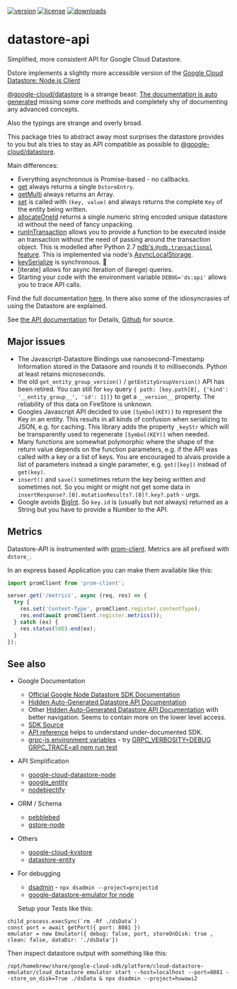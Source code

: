 [![version](https://img.shields.io/npm/v/datastore-api.svg?style=flat-square)](https://npmjs.org/datastore-api)
[![license](https://img.shields.io/npm/l/datastore-api?color=%23007a1f&style=flat-square)](https://github.com/mdornseif/datastore-api/blob/master/LICENSE)
[![downloads](https://img.shields.io/npm/dm/datastore-api?style=flat-square&color=%23007a1f)](https://npmcharts.com/compare/datastore-api)

# datastore-api

Simplified, more consistent API for Google Cloud Datastore.

Dstore implements a slightly more accessible version of the [Google Cloud Datastore: Node.js Client](https://cloud.google.com/nodejs/docs/reference/datastore/latest)

[@google-cloud/datastore](https://github.com/googleapis/nodejs-datastore#readme) is a strange beast: [The documentation is auto generated](https://cloud.google.com/nodejs/docs/reference/datastore/latest) missing some core methods and completely shy of documenting any advanced concepts.

Also the typings are strange and overly broad.

This package tries to abstract away most surprises the datastore provides to you but als tries to stay as API compatible as possible to [@google-cloud/datastore](https://github.com/googleapis/nodejs-datastore).

Main differences:

- Everything asynchronous is Promise-based - no callbacks.
- [get](http://mdornseif.io/datastore-api/classes/Dstore.html#get) always returns a single `DstoreEntry`.
- [getMulti](http://mdornseif.io/datastore-api/classes/Dstore.html#getMulti) always returns an Array.
- [set](http://mdornseif.io/datastore-api/classes/Dstore.html#set) is called with `(key, value)` and always returns the complete `Key` of the entity being written.
- [allocateOneId](http://mdornseif.io/datastore-api/classes/Dstore.html#allocateOneId) returns a single numeric string encoded unique datastore id without the need of fancy unpacking.
- [runInTransaction](http://mdornseif.io/datastore-api/classes/Dstore.html#runInTransaction) allows you to provide a function to be executed inside an transaction without the need of passing around the transaction object. This is modelled after Python 2.7 [ndb's `@ndb.transactional` feature](https://cloud.google.com/appengine/docs/standard/python/ndb/transactions). This is implemented via node's [AsyncLocalStorage](https://nodejs.org/docs/latest-v14.x/api/async_hooks.html).
- [keySerialize](http://mdornseif.io/datastore-api/classes/Dstore.html#keySerialize) is synchronous. 🦄
- [iterate] allows for async iteration of (larege) queries.
- Starting your code with the environment variable `DEBUG='ds:api'` allows you to trace API calls.

Find the full documentation [here](https://mdornseif.github.io/datastore-api/classes/Dstore.html). In there also some of the idiosyncrasies of using the Datastore are explained.

See [the API documentation](http://mdornseif.github.io/datastore-api/classes/Dstore.html) for Details, [Github](https://github.com/mdornseif/datastore-api) for source.

## Major issues

- The Javascript-Datastore Bindings use nanosecond-Timestamp Information stored in the Datasore and rounds it to milliseconds. Python at least retains microseconds.
- the old `get_entity_group_version()` / `getEntityGroupVersion()` API has been retired. You can still for `key` query `{ path: [key.path[0], {'kind': '__entity_group__', 'id': 1}]}` to get a `__version__` property. The reliability of this data on FireStore is unknown.
- Googles Javascript API decided to use `[Symbol(KEY)]` to represent the Key in an entity. This results in all kinds of confusion when serializing to JSON, e.g. for caching. This library adds the property `_keyStr` which will be transparently used to regenerate `[Symbol(KEY)]` when needed.
- Many functions are somewhat polymorphic where the shape of the return value depends on the function parameters, e.g. if the API was called with a key or a list of keys. You are encouraged to alvais provide a list of parameters instead a single parameter, e.g. `get([key])` instead of `get(key)`.
- `insert()` and `save()` sometimes return the key being written and sometimes not. So you might or might not get some data in `insertResponse?.[0].mutationResults?.[0]?.key?.path` - urgs.
- Google avoids [BigInt](https://developer.mozilla.org/en-US/docs/Web/JavaScript/Reference/Global_Objects/BigInt). So `key.id` is (usually but not always) returned as a String but you have to provide a Number to the API.

## Metrics

Datastore-API is instrumented with [prom-client](https://github.com/siimon/prom-client). Metrics are all prefixed with `dstore_`.

In an express based Application you can make them available like this:

```js
import promClient from 'prom-client';

server.get('/metrics', async (req, res) => {
  try {
    res.set('Content-Type', promClient.register.contentType);
    res.end(await promClient.register.metrics());
  } catch (ex) {
    res.status(500).end(ex);
  }
});
```

## See also

- Google Documentation

  - [Official Google Node Datastore SDK Documentation](https://cloud.google.com/nodejs/docs/reference/datastore/latest)
  - [Hidden Auto-Generated Datastore API Documentation](https://cloud.google.com/nodejs/docs/reference/datastore/latest/datastore/datastore)
  - Other [Hidden Auto-Generated Datastore API Documentation](https://googleapis.dev/nodejs/datastore/latest/) with better navigation. Seems to contain more on the lower level access.
  - [SDK Source](https://github.com/googleapis/nodejs-datastore)
  - [API reference](https://cloud.google.com/datastore/docs/reference/data/rpc) helps to understand under-documented SDK.
  - [grpc-js environment variables](https://github.com/grpc/grpc-node/blob/master/doc/environment_variables.md) - try [GRPC_VERBOSITY=DEBUG GRPC_TRACE=all npm run test](https://github.com/grpc/grpc-node/blob/master/TROUBLESHOOTING.md)

- API Simplification
  - [google-cloud-datastore-node](https://www.npmjs.com/package/google-cloud-datastore-node)
  - [google_entity](https://github.com/aminekun90/google_entity)
  - [nodebjectify](https://github.com/Thomas-T/nodebjectify)
- ORM / Schema
  - [pebblebed](https://www.npmjs.com/package/pebblebed)
  - [gstore-node](https://github.com/sebelga/gstore-node)
- Others
  - [google-cloud-kvstore](https://www.npmjs.com/package/google-cloud-kvstore)
  - [datastore-entity](https://github.com/aubrian-halili/datastore-entity#readme)
- For debugging

  - [dsadmin](https://github.com/remko/dsadmin) - `npx dsadmin --project=projectid`
  - [google-datastore-emulator for node](https://github.com/ert78gb/google-datastore-emulator)

  Setup your Tests like this:

```
child_process.execSync(`rm -Rf ./dsData`)
const port = await getPort({ port: 8081 })
emulator = new Emulator({ debug: false, port, storeOnDisk: true , clean: false, dataDir: './dsData'})
```

Then inspect datastore output with something like this:

```
/opt/homebrew/share/google-cloud-sdk/platform/cloud-datastore-emulator/cloud_datastore_emulator start --host=localhost --port=8081 --store_on_disk=True ./dsData & npx dsadmin --project=huwawi2
```
